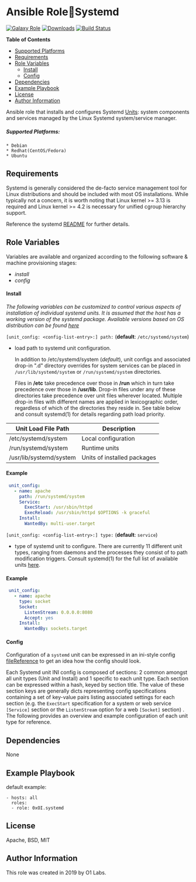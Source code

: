 Ansible Role:vertical_traffic_light:Systemd
=========
[![Galaxy Role](https://img.shields.io/ansible/role/44466.svg)](https://galaxy.ansible.com/0x0I/systemd)
[![Downloads](https://img.shields.io/ansible/role/d/44466.svg)](https://galaxy.ansible.com/0x0I/systemd)
[![Build Status](https://travis-ci.org/0x0I/ansible-role-systemd.svg?branch=master)](https://travis-ci.org/0x0I/ansible-role-systemd)

**Table of Contents**
  - [Supported Platforms](#supported-platforms)
  - [Requirements](#requirements)
  - [Role Variables](#role-variables)
      - [Install](#install)
      - [Config](#config)
  - [Dependencies](#dependencies)
  - [Example Playbook](#example-playbook)
  - [License](#license)
  - [Author Information](#author-information)

Ansible role that installs and configures Systemd [Units](http://man7.org/linux/man-pages/man5/systemd.unit.5.html): system components and services managed by the Linux Systemd system/service manager.

##### Supported Platforms:
```
* Debian
* Redhat(CentOS/Fedora)
* Ubuntu
```

Requirements
------------

Systemd is generally considered the de-facto service management tool for Linux distributions and should be included with most OS installations. While typically not a concern, it is worth noting that Linux kernel >= 3.13 is required and Linux kernel >= 4.2 is necessary for unified cgroup hierarchy support.

Reference the systemd [README](https://github.com/systemd/systemd/blob/master/README) for further details.

Role Variables
--------------
Variables are available and organized according to the following software & machine provisioning stages:
* _install_
* _config_

#### Install

_The following variables can be customized to control various aspects of installation of individual systemd units. It is assumed that the host has a working version of the systemd package. Available versions based on OS distribution can be found [here](http://fr2.rpmfind.net/linux/rpm2html/search.php?query=systemd&submit=Search+...&system=&arch=)_

`[unit_config: <config-list-entry>:] path:` (**default**: `/etc/systemd/system`)
- load path to systemd unit configuration. 

  In addition to /etc/systemd/system (*default*), unit configs and associated drop-in ".d" directory overrides for system services can be placed in `/usr/lib/systemd/system` or `/run/systemd/system` directories.
  
  Files in **/etc** take precedence over those in **/run** which in turn take precedence over those in **/usr/lib**. Drop-in files under any of these directories take precedence over unit files wherever located. Multiple drop-in files with different names are applied in lexicographic order, regardless of which of the directories they reside in. See table below and consult systemd(1) for details regarding path load priority.
  
| Unit Load File Path | Description |
| --- | --- |
| /etc/systemd/system | Local configuration |
| /run/systemd/system | Runtime units |
| /usr/lib/systemd/system | Units of installed packages |

#### Example

 ```yaml
  unit_config:
    - name: apache
      path: /run/systemd/system
      Service:
        ExecStart: /usr/sbin/httpd
        ExecReload: /usr/sbin/httpd $OPTIONS -k graceful
      Install:
        WantedBy: multi-user.target
```

`[unit_config: <config-list-entry>:] type:` (**default**: `service`)
- type of systemd unit to configure. There are currently 11 different unit types, ranging from daemons and the processes they consist of to path modification triggers. Consult systemd(1) for the full list of available units [here](https://web.kamihq.com/web/viewer.html?state=%7B%22ids%22%3A%5B%221lUefHPsKMkh0s9xbPopMy56HNk2JO6jS%22%5D%2C%22action%22%3A%22open%22%2C%22userId%22%3A%22112001717226039816040%22%7D&filename=null).

#### Example

 ```yaml
  unit_config:
    - name: apache
      type: socket
      Socket:
        ListenStream: 0.0.0.0:8080
        Accept: yes
      Install:
        WantedBy: sockets.target
```

#### Config

Configuration of a `systemd` unit can be expressed in an ini-style config [file](https://en.wikipedia.org/wiki/INI_file)[Reference](https://www.freedesktop.org/software/systemd/man/systemd.unit.html) to get an idea how the config should look.

Each Systemd unit INI config is composed of sections: 2 common amongst all unit types (Unit and Install) and 1 specific to each unit type. Each section can be expressed within a hash, keyed by section title. The value of these section keys are generally dicts representing config specifications containing a set of key-value pairs listing associated settings for each section (e.g. the `ExecStart` specification for a system or web service `[Service]` section or the `ListenStream` option for a web `[Socket]` section) . The following provides an overview and example configuration of each unit type for reference.

Dependencies
------------

None

Example Playbook
----------------
default example:
```
- hosts: all
  roles:
  - role: 0xOI.systemd
```

License
-------

Apache, BSD, MIT

Author Information
------------------

This role was created in 2019 by O1 Labs.
